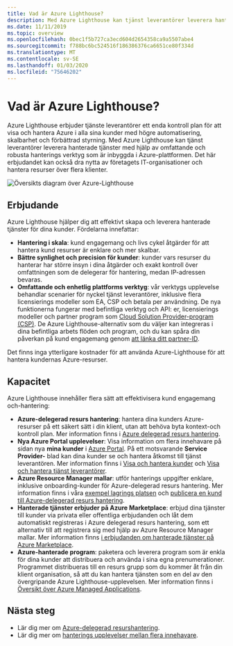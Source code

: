 ```yaml
---
title: Vad är Azure Lighthouse?
description: Med Azure Lighthouse kan tjänst leverantörer leverera hanterade tjänster för sina kunder med högre automatisering och effektivitet i stor skala.
ms.date: 11/11/2019
ms.topic: overview
ms.openlocfilehash: 0bec1f5b727ca3ecd604d2654358ca9a5507abe4
ms.sourcegitcommit: f788bc6bc524516f186386376ca6651ce80f334d
ms.translationtype: MT
ms.contentlocale: sv-SE
ms.lasthandoff: 01/03/2020
ms.locfileid: "75646202"
---
```

# <a name="what-is-azure-lighthouse"></a>Vad är Azure Lighthouse?

Azure Lighthouse erbjuder tjänste leverantörer ett enda kontroll plan för att visa och hantera Azure i alla sina kunder med högre automatisering, skalbarhet och förbättrad styrning. Med Azure Lighthouse kan tjänst leverantörer leverera hanterade tjänster med hjälp av omfattande och robusta hanterings verktyg som är inbyggda i Azure-plattformen. Det här erbjudandet kan också dra nytta av företagets IT-organisationer och hantera resurser över flera klienter.

![Översikts diagram över Azure-Lighthouse](media/azure-lighthouse-overview.jpg)

## <a name="benefits"></a>Erbjudande

Azure Lighthouse hjälper dig att effektivt skapa och leverera hanterade tjänster för dina kunder. Fördelarna innefattar:

- **Hantering i skala**: kund engagemang och livs cykel åtgärder för att hantera kund resurser är enklare och mer skalbar.
- **Bättre synlighet och precision för kunder**: kunder vars resurser du hanterar har större insyn i dina åtgärder och exakt kontroll över omfattningen som de delegerar för hantering, medan IP-adressen bevaras.
- **Omfattande och enhetlig plattforms verktyg**: vår verktygs upplevelse behandlar scenarier för nyckel tjänst leverantörer, inklusive flera licensierings modeller som EA, CSP och betala per användning. De nya funktionerna fungerar med befintliga verktyg och API: er, licensierings modeller och partner program som [Cloud Solution Provider-program (CSP)](https://docs.microsoft.com/partner-center/csp-overview). De Azure Lighthouse-alternativ som du väljer kan integreras i dina befintliga arbets flöden och program, och du kan spåra din påverkan på kund engagemang genom [att länka ditt partner-ID](../billing/billing-partner-admin-link-started.md).

Det finns inga ytterligare kostnader för att använda Azure-Lighthouse för att hantera kundernas Azure-resurser.

## <a name="capabilities"></a>Kapacitet

Azure Lighthouse innehåller flera sätt att effektivisera kund engagemang och-hantering:

- **Azure-delegerad resurs hantering**: hantera dina kunders Azure-resurser på ett säkert sätt i din klient, utan att behöva byta kontext-och kontroll plan. Mer information finns i [Azure delegerad resurs hantering](concepts/azure-delegated-resource-management.md).
- **Nya Azure Portal upplevelser**: Visa information om flera innehavare på sidan nya **mina kunder** i [Azure Portal](https://portal.azure.com). På ett motsvarande **Service Provider-** blad kan dina kunder se och hantera åtkomst till tjänst leverantören. Mer information finns i [Visa och hantera kunder](./how-to/view-manage-customers.md) och [Visa och hantera tjänst leverantörer](how-to/view-manage-service-providers.md).
- **Azure Resource Manager mallar**: utför hanterings uppgifter enklare, inklusive onboarding-kunder för Azure-delegerad resurs hantering. Mer information finns i våra [exempel lagrings platsen](https://github.com/Azure/Azure-Lighthouse-samples/tree/master/Azure-Delegated-Resource-Management/templates) och [publicera en kund till Azure-delegerad resurs hantering](how-to/onboard-customer.md).
- **Hanterade tjänster erbjuder på Azure Marketplace**: erbjud dina tjänster till kunder via privata eller offentliga erbjudanden och låt dem automatiskt registreras i Azure delegerad resurs hantering, som ett alternativ till att registrera sig med hjälp av Azure Resource Manager mallar. Mer information finns [i erbjudanden om hanterade tjänster på Azure Marketplace](concepts/managed-services-offers.md).
- **Azure-hanterade program**: paketera och leverera program som är enkla för dina kunder att distribuera och använda i sina egna prenumerationer. Programmet distribueras till en resurs grupp som du kommer åt från din klient organisation, så att du kan hantera tjänsten som en del av den övergripande Azure Lighthouse-upplevelsen. Mer information finns i [Översikt över Azure Managed Applications](../azure-resource-manager/managed-applications/overview.md).

## <a name="next-steps"></a>Nästa steg

- Lär dig mer om [Azure-delegerad resurshantering](concepts/azure-delegated-resource-management.md).
- Lär dig mer om [hanterings upplevelser mellan flera innehavare](concepts/cross-tenant-management-experience.md).
